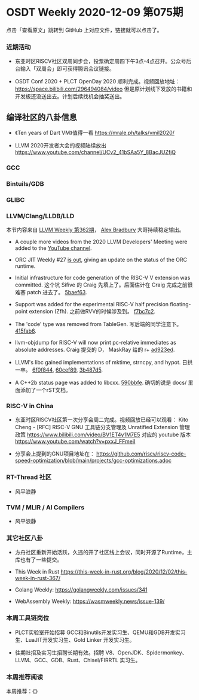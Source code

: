 # OSDT Weekly 2020-12-09 第075期

点击「查看原文」跳转到 GitHub 上对应文件，链接就可以点击了。

### 近期活动

* 东亚时区RISCV社区双周同步会，投票确定周四下午3点-4点召开。公众号后台输入「双周会」即可获得腾讯会议链接。

* OSDT Conf 2020 + PLCT OpenDay 2020 顺利完成。视频回放地址：
  https://space.bilibili.com/296494084/video
  但是原计划线下发放的书籍和开发板还没送出去。计划后续找机会抽奖送出。

## 编译社区的八卦信息

* 《Ten years of Dart VM》值得一看
  https://mrale.ph/talks/vmil2020/

* LLVM 2020开发者大会的视频陆续放出
  https://www.youtube.com/channel/UCv2_41bSAa5Y_8BacJUZfjQ

### GCC

### Bintuils/GDB


### GLIBC


### LLVM/Clang/LLDB/LLD

本节内容来自 [LLVM Weekly 第362期](http://llvmweekly.org/issue/362)，
[Alex Bradbury](https://www.linkedin.com/in/alex-bradbury/) 大哥持续稳定输出。

* A couple more videos from the 2020 LLVM Developers' Meeting were added to the [YouTube channel](https://www.youtube.com/channel/UCv2_41bSAa5Y_8BacJUZfjQ).

* ORC JIT Weekly #27 [is out](http://lists.llvm.org/pipermail/llvm-dev/2020-December/147183.html),
  giving an update on the status of the ORC runtime.


* Initial infrastructure for code generation of the RISC-V V extension was committed.
  这个坑 Sifive 的 Craig 先填上了。后面估计在 Craig 完成之前很难塞 patch 进去了。
  [5baef63](https://reviews.llvm.org/rG5baef6353e8).


* Support was added for the experimental RISC-V half precision floating-point extension (Zfh).
  之前做RVV的时候涉及到。
  [f7bc7c2](https://reviews.llvm.org/rGf7bc7c2981d).

* The 'code' type was removed from TableGen.
  写后端的同学注意下。
  [415fab6](https://reviews.llvm.org/rG415fab6f67b).

* llvm-objdump for RISC-V will now print pc-relative immediates as absolute addresses.
  Craig 提交的 D， MaskRay 给的 r+
  [ad923ed](https://reviews.llvm.org/rGad923edfc1c).

* LLVM's libc gained implementations of mktime, strncpy, and hypot.
  日拱一卒。
  [6f0f844](https://reviews.llvm.org/rG6f0f844e9af),
  [60cef89](https://reviews.llvm.org/rG60cef893627),
  [3b487d5](https://reviews.llvm.org/rG3b487d51e2e).

* A C++2b status page was added to libcxx.
  [590bbfe](https://reviews.llvm.org/rG590bbfe0d80).
  确切的说是 docs/ 里面添加了一个rST文档。

### RISC-V in China

* 东亚时区RISCV社区第一次分享会周二完成。视频回放已经可以观看：
  Kito Cheng - [RFC] RISC-V GNU 工具链分支管理及 Unratified Extension 管理政策
  https://www.bilibili.com/video/BV1ET4y1M7E5
  对应的 youtube 版本
  https://www.youtube.com/watch?v=pxxJ_FFmeiI

* 分享会上提到的GNU项目地址在：
  https://github.com/riscv/riscv-code-speed-optimization/blob/main/projects/gcc-optimizations.adoc

### RT-Thread 社区

- 风平浪静

### TVM / MLIR / AI Compilers

- 风平浪静

### 其它社区八卦

- 方舟社区重新开始活跃，久违的开了社区线上会议，同时开源了Runtime，主库也有了一些提交。

- This Week in Rust
  https://this-week-in-rust.org/blog/2020/12/02/this-week-in-rust-367/

- Golang Weekly:
  https://golangweekly.com/issues/341

- WebAssembly Weekly:
  https://wasmweekly.news/issue-139/

### 本周工具链岗位

- PLCT实验室开始招募 GCC和Binutils开发实习生、QEMU和GDB开发实习生、LuaJIT开发实习生、Gold Linker 开发实习生。

- 往期社招及实习生招聘长期有效。招聘 V8、OpenJDK、Spidermonkey、LLVM、GCC、GDB、Rust、Chisel/FIRRTL 实习生。

### 本周推荐阅读

本周推荐：《》
